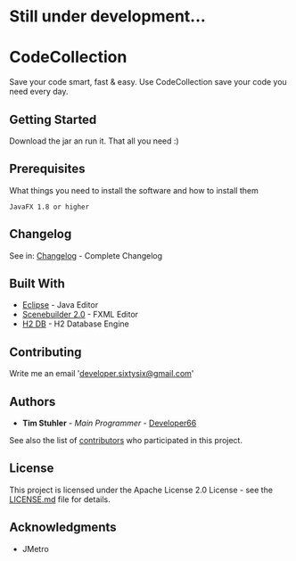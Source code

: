 # Still under development...

# CodeCollection

Save your code smart, fast & easy. Use CodeCollection save your code you need every day.

## Getting Started

Download the jar an run it. That all you need :)

## Prerequisites

What things you need to install the software and how to install them

```
JavaFX 1.8 or higher
```

## Changelog
See in: [Changelog](https://github.com/Developer66/Code-Collection/blob/master/changelog.txt) - Complete Changelog

## Built With

* [Eclipse](https://www.eclipse.org/) - Java Editor
* [Scenebuilder 2.0](http://www.oracle.com/technetwork/java/javase/downloads/sb2download-2177776.html) - FXML Editor
* [H2 DB](http://www.h2database.com/html/main.html) - H2 Database Engine

## Contributing

Write me an email 'developer.sixtysix@gmail.com'

## Authors

* **Tim Stuhler** - *Main Programmer* - [Developer66](https://github.com/Developer66)

See also the list of [contributors](https://github.com/Developer66/Code-Collection/graphs/contributors) who participated in this project.

## License

This project is licensed under the Apache License 2.0 License - see the [LICENSE.md](LICENSE.md) file for details.

## Acknowledgments

* JMetro
